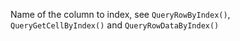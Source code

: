 Name of the column to index, see `QueryRowByIndex()`, `QueryGetCellByIndex()` and `QueryRowDataByIndex()`
